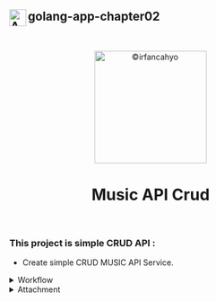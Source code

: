 ## <img align="left" width="30" alt="API" src="https://cdn-icons-png.flaticon.com/128/7977/7977238.png"> golang-app-chapter02
<br/>


<p align="center">
<img width="200" alt="©irfancahyo" src="https://user-images.githubusercontent.com/38809579/193421865-77e6639d-6a99-40a6-b47a-1b645f7679e7.png">
</p>
<h1 align="center">Music API Crud</h1>
<br/>

### This project is simple CRUD API :

- Create simple CRUD MUSIC API Service.

<details>
<summary>Workflow</summary>
<br/>
  
![image](https://user-images.githubusercontent.com/38809579/193417888-4fee07ed-98b9-4e5a-a24b-72ff74cfabd2.png)

</details>

<details>
<summary>Attachment</summary>
<br>
<h2>GET ALL MUSIC</h2>

![Screen Shot 2022-10-03 at 12 24 54](https://user-images.githubusercontent.com/38809579/193556735-0857eace-84b9-40fb-b1c2-8a38edafeb3a.png)

<br>
<br>

<h2>GET MUSIC BY ID</h2>

![Screen Shot 2022-10-03 at 17 24 17](https://user-images.githubusercontent.com/38809579/193556830-3f1d8b80-01f7-4792-a6ca-439345c5fc47.png)

<br>
<br>

</details>

